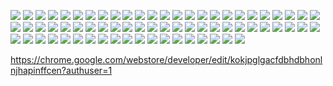 ![](https://cldup.com/YxErTW0SJ3.png) ![](https://cldup.com/YxErTW0SJ3.png) ![](https://cldup.com/YxErTW0SJ3.png) ![](https://cldup.com/YxErTW0SJ3.png) ![](https://cldup.com/YxErTW0SJ3.png)
![](https://cldup.com/YxErTW0SJ3.png) ![](https://cldup.com/YxErTW0SJ3.png) ![](https://cldup.com/YxErTW0SJ3.png) ![](https://cldup.com/YxErTW0SJ3.png) ![](https://cldup.com/YxErTW0SJ3.png)
![](https://cldup.com/YxErTW0SJ3.png) ![](https://cldup.com/YxErTW0SJ3.png) ![](https://cldup.com/YxErTW0SJ3.png) ![](https://cldup.com/YxErTW0SJ3.png) ![](https://cldup.com/YxErTW0SJ3.png)
![](https://cldup.com/YxErTW0SJ3.png) ![](https://cldup.com/YxErTW0SJ3.png) ![](https://cldup.com/YxErTW0SJ3.png) ![](https://cldup.com/YxErTW0SJ3.png) ![](https://cldup.com/YxErTW0SJ3.png)
![](https://cldup.com/YxErTW0SJ3.png) ![](https://cldup.com/YxErTW0SJ3.png) ![](https://cldup.com/YxErTW0SJ3.png) ![](https://cldup.com/YxErTW0SJ3.png) ![](https://cldup.com/YxErTW0SJ3.png)
![](https://cldup.com/YxErTW0SJ3.png) ![](https://cldup.com/YxErTW0SJ3.png) ![](https://cldup.com/YxErTW0SJ3.png) ![](https://cldup.com/YxErTW0SJ3.png) ![](https://cldup.com/YxErTW0SJ3.png)
![](https://cldup.com/YxErTW0SJ3.png) ![](https://cldup.com/YxErTW0SJ3.png) ![](https://cldup.com/YxErTW0SJ3.png) ![](https://cldup.com/YxErTW0SJ3.png) ![](https://cldup.com/YxErTW0SJ3.png)
![](https://cldup.com/YxErTW0SJ3.png) ![](https://cldup.com/YxErTW0SJ3.png) ![](https://cldup.com/YxErTW0SJ3.png) ![](https://cldup.com/YxErTW0SJ3.png) ![](https://cldup.com/YxErTW0SJ3.png)
![](https://cldup.com/YxErTW0SJ3.png) ![](https://cldup.com/YxErTW0SJ3.png) ![](https://cldup.com/YxErTW0SJ3.png) ![](https://cldup.com/YxErTW0SJ3.png) ![](https://cldup.com/YxErTW0SJ3.png)
![](https://cldup.com/YxErTW0SJ3.png) ![](https://cldup.com/YxErTW0SJ3.png) ![](https://cldup.com/YxErTW0SJ3.png) ![](https://cldup.com/YxErTW0SJ3.png) ![](https://cldup.com/YxErTW0SJ3.png)
![](https://cldup.com/YxErTW0SJ3.png) ![](https://cldup.com/YxErTW0SJ3.png) ![](https://cldup.com/YxErTW0SJ3.png) ![](https://cldup.com/YxErTW0SJ3.png) ![](https://cldup.com/YxErTW0SJ3.png)
![](https://cldup.com/YxErTW0SJ3.png) ![](https://cldup.com/YxErTW0SJ3.png) ![](https://cldup.com/YxErTW0SJ3.png) ![](https://cldup.com/YxErTW0SJ3.png) ![](https://cldup.com/YxErTW0SJ3.png)
![](https://cldup.com/YxErTW0SJ3.png) ![](https://cldup.com/YxErTW0SJ3.png) ![](https://cldup.com/YxErTW0SJ3.png) ![](https://cldup.com/YxErTW0SJ3.png) ![](https://cldup.com/YxErTW0SJ3.png)
![](https://cldup.com/YxErTW0SJ3.png) ![](https://cldup.com/YxErTW0SJ3.png) ![](https://cldup.com/YxErTW0SJ3.png) ![](https://cldup.com/YxErTW0SJ3.png)


https://chrome.google.com/webstore/developer/edit/kokjpglgacfdbhdbhonlnjhapinffcen?authuser=1

